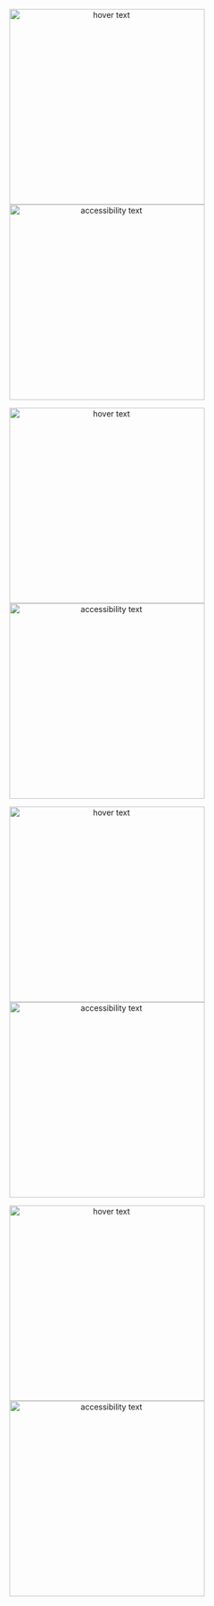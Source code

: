 <p align="center">
  <img src="your_relative_path_here" width="350" title="hover text">
  <img src="/DisneyPlus/public/images/mobile.png" width="350" alt="accessibility text">
</p>

<p align="center">
  <img src="your_relative_path_here" width="350" title="hover text">
  <img src="https://github.com/codintag/DisneyPlus/tree/master/public/images/mobile_scroll.png" width="350" alt="accessibility text">
</p>

<p align="center">
  <img src="your_relative_path_here" width="350" title="hover text">
  <img src="https://github.com/codintag/DisneyPlus/tree/master/public/images/desktop.png" width="350" alt="accessibility text">
</p>

<p align="center">
  <img src="your_relative_path_here" width="350" title="hover text">
  <img src="https://github.com/codintag/DisneyPlus/tree/master/public/images/desktop_scroll.png" width="350" alt="accessibility text">
</p>
